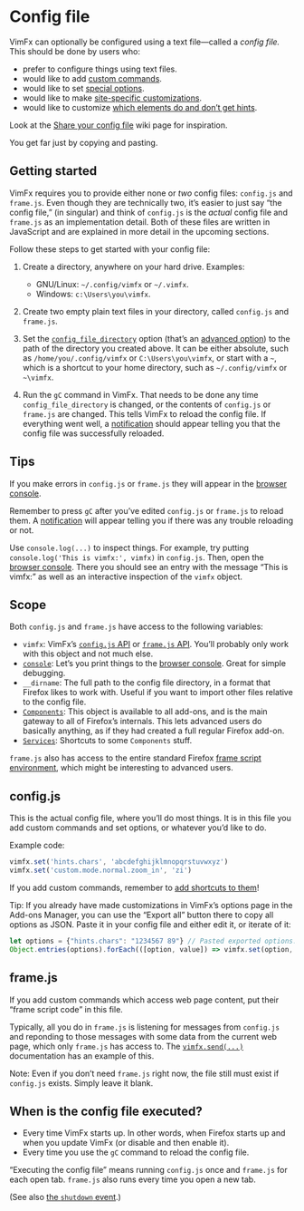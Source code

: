 <!--
This is part of the VimFx documentation.
Copyright Simon Lydell 2015, 2016.
See the file README.md for copying conditions.
-->

# Config file

VimFx can optionally be configured using a text file—called a _config file._
This should be done by users who:

- prefer to configure things using text files.
- would like to add [custom commands].
- would like to set [special options].
- would like to make [site-specific customizations][overrides].
- would like to customize [which elements do and don’t get hints][hint-matcher].

Look at the [Share your config file] wiki page for inspiration.

You get far just by copying and pasting.

[custom commands]: api.md#vimfxaddcommandoptions-fn
[special options]: options.md#special-options
[overrides]: api.md#vimfxaddoptionoverrides-and-vimfxaddkeyoverrides
[hint-matcher]: api.md#vimfxsethintmatcherhintmatcher
[Share your config file]: https://github.com/akhodakivskiy/VimFx/wiki/Share-your-config-file


## Getting started

VimFx requires you to provide either none or _two_ config files: `config.js` and
`frame.js`. Even though they are technically two, it’s easier to just say “the
config file,” (in singular) and think of `config.js` is the _actual_ config file
and `frame.js` as an implementation detail. Both of these files are written in
JavaScript and are explained in more detail in the upcoming sections.

Follow these steps to get started with your config file:

1. Create a directory, anywhere on your hard drive. Examples:

   - GNU/Linux: `~/.config/vimfx` or `~/.vimfx`.
   - Windows: `c:\Users\you\vimfx`.

2. Create two empty plain text files in your directory, called `config.js` and
   `frame.js`.

3. Set the [`config_file_directory`] option (that’s an [advanced option]) to the
   path of the directory you created above. It can be either absolute, such as
   `/home/you/.config/vimfx` or `C:\Users\you\vimfx`, or start with a `~`, which
   is a shortcut to your home directory, such as `~/.config/vimfx` or `~\vimfx`.

4. Run the `gC` command in VimFx. That needs to be done any time
   `config_file_directory` is changed, or the contents of `config.js` or
   `frame.js` are changed. This tells VimFx to reload the config file. If
   everything went well, a [notification] should appear telling you that the
   config file was successfully reloaded.

[`config_file_directory`]: options.md#config_file_directory
[advanced option]: options.md#advanced-options
[notification]: notifications.md


## Tips

If you make errors in `config.js` or `frame.js` they will appear in the [browser
console].

Remember to press `gC` after you’ve edited `config.js` or `frame.js` to reload
them. A [notification] will appear telling you if there was any trouble
reloading or not.

Use `console.log(...)` to inspect things. For example, try putting
`console.log('This is vimfx:', vimfx)` in `config.js`. Then, open the [browser
console]. There you should see an entry with the message “This is vimfx:” as
well as an interactive inspection of the `vimfx` object.

[browser console]: https://developer.mozilla.org/en-US/docs/Tools/Browser_Console
[notification]: notifications.md


## Scope

Both `config.js` and `frame.js` have access to the following variables:

- `vimfx`: VimFx’s [`config.js` API] or [`frame.js` API]. You’ll probably only
  work with this object and not much else.
- [`console`]: Let’s you print things to the [browser console]. Great for
  simple debugging.
- `__dirname`: The full path to the config file directory, in a format that
  Firefox likes to work with. Useful if you want to import other files relative
  to the config file.
- [`Components`]: This object is available to all add-ons, and is the main
  gateway to all of Firefox’s internals. This lets advanced users do basically
  anything, as if they had created a full regular Firefox add-on.
- [`Services`]: Shortcuts to some `Components` stuff.

`frame.js` also has access to the entire standard Firefox [frame script
environment], which might be interesting to advanced users.

[`config.js` API]: api.md#configjs-api
[`frame.js` API]: api.md#framejs-api
[`console`]: https://developer.mozilla.org/en-US/docs/Web/API/console
[`Components`]: https://developer.mozilla.org/en-US/docs/Mozilla/Tech/XPCOM/Language_Bindings/Components_object
[`Services`]: https://developer.mozilla.org/en-US/docs/Mozilla/JavaScript_code_modules/Services.jsm
[frame script environment]: https://developer.mozilla.org/en-US/Firefox/Multiprocess_Firefox/Frame_script_environment
[browser console]: https://developer.mozilla.org/en-US/docs/Tools/Browser_Console


## config.js

This is the actual config file, where you’ll do most things. It is in this file
you add custom commands and set options, or whatever you’d like to do.

Example code:

```js
vimfx.set('hints.chars', 'abcdefghijklmnopqrstuvwxyz')
vimfx.set('custom.mode.normal.zoom_in', 'zi')
```

If you add custom commands, remember to [add shortcuts to
them][custom-command-shortcuts]!

Tip: If you already have made customizations in VimFx’s options page in the
Add-ons Manager, you can use the “Export all” button there to copy all options
as JSON. Paste it in your config file and either edit it, or iterate of it:

```js
let options = {"hints.chars": "1234567 89"} // Pasted exported options.
Object.entries(options).forEach(([option, value]) => vimfx.set(option, value))
```

[custom-command-shortcuts]: api.md#user-content-custom-command-shortcuts


## frame.js

If you add custom commands which access web page content, put their “frame
script code” in this file.

Typically, all you do in `frame.js` is listening for messages from `config.js`
and reponding to those messages with some data from the current web page, which
only `frame.js` has access to. The [`vimfx.send(...)`] documentation has an
example of this.

Note: Even if you don’t need `frame.js` right now, the file still must exist if
`config.js` exists. Simply leave it blank.

[`vimfx.send(...)`]: api.md#vimfxsendvim-message-data--null-callback--null


## When is the config file executed?

- Every time VimFx starts up. In other words, when Firefox starts up and when
  you update VimFx (or disable and then enable it).
- Every time you use the `gC` command to reload the config file.

“Executing the config file” means running `config.js` once and `frame.js` for
each open tab. `frame.js` also runs every time you open a new tab.

(See also [the `shutdown` event].)

[the `shutdown` event]: api.md#the-shutdown-event
